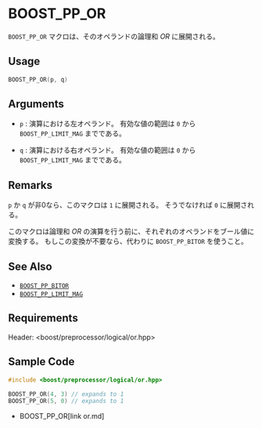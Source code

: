 # BOOST_PP_OR

`BOOST_PP_OR` マクロは、そのオペランドの論理和 *OR* に展開される。

## Usage

```cpp
BOOST_PP_OR(p, q)
```

## Arguments

- `p` :
	演算における左オペランド。
	有効な値の範囲は `0` から `BOOST_PP_LIMIT_MAG` までである。

- `q` :
	演算における右オペランド。
	有効な値の範囲は `0` から `BOOST_PP_LIMIT_MAG` までである。

## Remarks

`p` か `q` が非0なら、このマクロは `1` に展開される。
そうでなければ `0` に展開される。

このマクロは論理和 *OR* の演算を行う前に、それぞれのオペランドをブール値に変換する。
もしこの変換が不要なら、代わりに `BOOST_PP_BITOR` を使うこと。

## See Also

- [`BOOST_PP_BITOR`](bitor.md)
- [`BOOST_PP_LIMIT_MAG`](limit_mag.md)

## Requirements

Header: &lt;boost/preprocessor/logical/or.hpp&gt;

## Sample Code

```cpp
#include <boost/preprocessor/logical/or.hpp>

BOOST_PP_OR(4, 3) // expands to 1
BOOST_PP_OR(5, 0) // expands to 1
```
* BOOST_PP_OR[link or.md]

